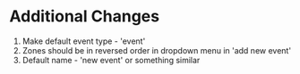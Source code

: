 # Additional Changes

1. Make default event type - 'event'
2. Zones should be in reversed order in dropdown menu in 'add new event'
3. Default name - 'new event' or something similar

